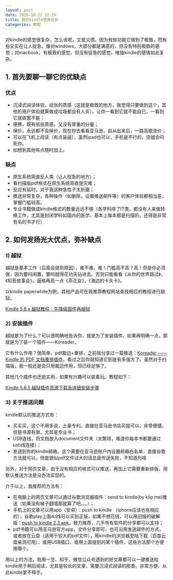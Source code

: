 ```yaml
---
layout: post
date: 2016-10-22 22:25
title: 我的kindle使用经验
categeries: 教程
---
```

对kindle的感觉很复杂，怎么说呢，又爱又恨。因为有些功能它做到了极致，而有些又实在让人捉急。像对windows，大部分都是满意的，但没有特别极致的感觉；对macbook，有极致的感觉，但没有捉急的感觉。唯独kindle的感情如此复杂。

## 1. 首先要聊一聊它的优缺点

### 优点

- 沉浸式阅读体验，纸张的质感（这就是极致的地方，我觉得只要做到这个，其他的用户体验就算做成垃圾都会有人买），让你一看到它就不能自已，一看到它就欲罢不能；
- 便携，既有纸张质感，又没有厚重的分量；
- 保价，永远都不会掉价，现在你去看看亚马逊，自从出来后，一路高歌涨价；
- 可以在飞机上阅读（有点装逼），虽然ipad也可以，手机是不行的，空姐会叼死你。
- 如想到其他有点随时加上。

### 缺点

- 原生系统简直反人类（让人捉急的地方）；
- 看扫描版pdf格式在原生系统简直是灾难；
- 反应有延时，对于我这种急性子太折磨；
- 推送非常复杂，各种操作（如删除，设置推送邮件等）的客户体验都相当差，掌握门槛较高。
- 专业书籍做成kindle格式的数量远远不够（各学科除了IT类，都没有人来做转换工作，尤其是封闭学科如国内的医学，基本上每本都是扫描的，还得是非常有名的书才行）

## 2. 如何发扬光大优点，弥补缺点

### 1) 越狱

越狱是基本工作（后面会提到原因），难不难，难！门槛高不高？高！但是你必须做，因为要吗闲置，要吗就得花功夫钻进去。否则只能看看《从你的世界路过》，《知音故事会》，逼格再高一点《茶花女》，《海边的卡夫卡》。

以kindle paperwhite为例，其他产品可在我推荐教程网站查找相应的教程进行越狱。

[Kindle 5.8.x 越狱教程：先降级固件再越狱](http://kindlefere.com/post/410.html)

### 2) 安装插件

越狱是为了什么？可以很明确地告诉你，就是为了安装插件。如果再明确一点，那就是为了装一个插件——Koreader。

它有什么作用？很简单，pdf裁边+重排，之前我分享过一篇推送：[Koreader —— Kindle 的 PDF 文档重排插件](http://kindlefere.com/post/39.html)。看过之后你就知道它到底有多强大了。虽然对于扫描版，我一般还是会只用裁边作用，但已经足够了。

其他几个插件也还挺实用，如果有兴趣可以装着玩。教程如下：

[Kindle 5.6.5 越狱插件资源下载及详细安装步骤](http://kindlefere.com/post/311.html)

### 3) 关于推送问题

kindle默认的推送方式有：

- 买买买，这个不用多说，土豪专利。直接在亚马逊书店买就可以，非常便捷。但是书源有限，尤其是专业书；
- USB连线，将文档放入document文件夹（太繁琐，难道你每本书都要通过usb线连接）；
- 发送到你的kindle邮箱，这个需要在亚马逊账户内设置邮箱白名单，直接谷歌方法就可以，但是貌似pdf文件过大的话总是传送失败，不知道为啥

另外，对于网页文章，由于没有相应的格式可以推送，再加上它需要重新排版，用默认推送方法是没办法实现的。

介于以上，我推荐的方法有：

- 在电脑上的网页文章可以通过谷歌浏览器插件：send to kindle(by klip.me)推送（如果没有梯子翻墙那就算了吧。。。）；
- 手机上的文章可以用app（安卓）：push to kindle （iphone应该也有相应的），谷歌play上面4.9$可以买到正版，如果不想花钱，可以用旧版的破解版：[push to kindle 2.3.apk](http://www.greenxf.com/soft/83400.html)，极力推荐，几乎所有软件的分享都可以支持；
- pdf书籍可以用亚马逊官方app，文件分享即可，也可沿用发送邮件的方式，或者放在云盘（适用于较大的pdf文件），用kindle的浏览器登陆下载（百度云盘亲测可用），或用USB插口，或用上面提到的某个插件。这些方法那个方便用哪个。

用以上的方法，我用一览、知乎、微信公众号遇到的好文章都可以一键推送给kindle用于稍后阅读，尤其是较长的文章，需要沉浸式阅读的那类，非常方便，从此kindle爱不释手。
